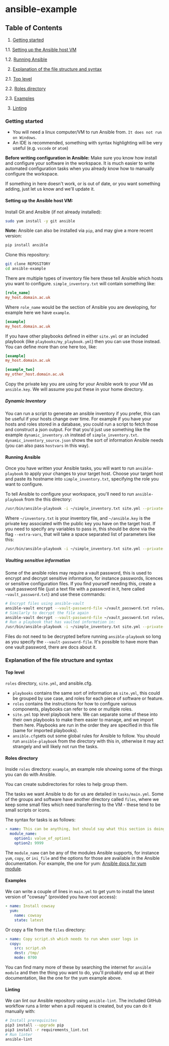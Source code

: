 # ansible-example


## Table of Contents

1. [Getting started](#start)

1.1. [Setting up the Ansible host VM](#setup)

1.2. [Running Ansible](#run_ansible)

2. [Explanation of the file structure and syntax](#structure)

2.1. [Top level](#top_level)

2.2. [Roles directory](#roles)

2.3. [Examples](#examples)

3. [Linting](#linting)


### Getting started <a name="start"></a>

- You will need a linux computer/VM to run Ansible from.
`It does not run on Windows`.
- An IDE is recommended, something with syntax highlighting will be very useful (e.g. `vscode` or `atom`)

**Before writing configuration in Ansible:**
Make sure you know how install and configure your software in the workspace.
It is much easier to write automated configuration tasks when you already know how to manually configure the workspace.

If something in here doesn't work, or is out of date, or you want something adding, just let us know and we'll update it.


#### Setting up the Ansible host VM: <a name="setup"></a>
Install Git and Ansible (if not already installed):
```sh
sudo yum install -y git ansible
```
**Note:** Ansible can also be installed via `pip`, and may give a more recent version:
```sh
pip install ansible
```
Clone this repository:
```sh
git clone REPOSITORY
cd ansible-example
```
There are multiple types of inventory file here these tell Ansible which hosts you want to configure.
`simple_inventory.txt` will contain something like:
```ini
[role_name]
my_host.domain.ac.uk
```
Where `role_name` would be the section of Ansible you are developing, for example here we have `example`.
```ini
[example]
my_host.domain.ac.uk
```
If you have other playbooks defined in either `site.yml` or an included playbook (like `playbooks/my_playbook.yml`) then you can use those instead.
You can define more than one here too, like:
```ini
[example]
my_host.domain.ac.uk

[example_two]
my_other_host.domain.ac.uk
```

Copy the private key you are using for your Ansible work to your VM as `ansible.key`.
We will assume you put these in your home directory.

##### Dynamic Inventory
You can run a script to generate an ansible inventory if you prefer, this can be useful if your hosts change over time.
For example if you have your hosts and roles stored in a database, you could run a script to fetch those and construct a json output.
For that you'd just use something like the example `dynamic_inventory.sh` instead of `simple_inventory.txt`.
`dynamic_inventory_source.json` shows the sort of information Ansible needs (you can also pass `hostvars` in this way).

#### Running Ansible <a name="run_ansible"></a>
Once you have written your Ansible tasks, you will want to run `ansible-playbook` to apply your changes to your target host.
Choose your target host and paste its hostname into `simple_inventory.txt`, specifying the role you want to configure.

To tell Ansible to configure your workspace, you'll need to run `ansible-playbook` from the this directory:
```sh
/usr/bin/ansible-playbook -i ~/simple_inventory.txt site.yml --private-key ~/ansible.key
```
Where `~/inventory.txt` is your inventory file, and `~/ansible.key` is the private key associated with the public key you have on the target host.
If you need to specify any variables to pass in, this should be done via the flag `--extra-vars`, that will take a space separated list of parameters like this:
```sh
/usr/bin/ansible-playbook -i ~/simple_inventory.txt site.yml --private-key ~/ansible.key --extra-vars "my_software_version=2.0 some_other_var=meep"
```

##### Vaulting sensitive information
Some of the ansible roles may require a vault password, this is used to encrypt and decrypt sensitive information, for instance passwords, licences or sensitive configuration files.
If you find yourself needing this, create a vault password file (just a text file with a password in it, here called `~vault_password.txt`) and use these commands:
```sh
# Encrypt files using ansible-vault
ansible-vault encrypt --vault-password-file ~/vault_password.txt roles/example/files/super_secret.conf
# Similarly to decrypt the file again
ansible-vault decrypt --vault-password-file ~/vault_password.txt roles/example/files/super_secret.conf
# Run a playbook that has vaulted information in:
/usr/bin/ansible-playbook -i ~/simple_inventory.txt site.yml --private-key ~/ansible.key --vault-password-file ~/vault_password.txt
```
Files do not need to be decrypted before running `ansible-playbook` so long as you specify the `--vault-password-file`.
It's possible to have more than one vault password, there are docs about it.


### Explanation of the file structure and syntax <a name="structure"></a>
#### Top level <a name="top_level"></a>
`roles` directory, `site.yml`, and ansible.cfg.

- `playbooks` contains the same sort of information as `site.yml`, this could be grouped by use case, and roles for each piece of software or feature.
- `roles` contains the instructions for how to configure various components, playbooks can refer to one or multiple roles.
- `site.yml` top level playbook here. We can separate some of these into their own playbooks to make them easier to manage, and we import them here. Playbooks are run in the order they are specified in this file (same for imported playbooks).
- `ansible.cfg`sets out some global rules for Ansible to follow. You should run `ansible-playbook` from the directory with this in, otherwise it may act strangely and will likely not run the tasks.

#### Roles directory <a name="roles"></a>
Inside `roles` directory: `example`, an example role showing some of the things you can do with Ansible.

You can create subdirectories for roles to help group them.

The tasks we want Ansible to do for us are detailed in `tasks/main.yml`.
Some of the groups and software have another directory called `files`, where we keep some small files which need transferring to the VM - these tend to be small scripts or icons.

The syntax for tasks is as follows:

```yml
- name: This can be anything, but should say what this section is doing
  module_name:
    option1: value_of_option1
    option2: 9999
```

The `module_name` can be any of the modules Ansible supports, for instance `yum`, `copy`, or `ini_file` and the options for those are available in the Ansible documentation. For example, the one for yum: [Ansible docs for yum module](https://docs.ansible.com/ansible/latest/modules/yum_module.html "Ansible docs for yum module").

#### Examples <a name="examples"></a>

We can write a couple of lines in `main.yml` to get yum to install the latest version of "cowsay" (provided you have root access):
```yml
- name: Install cowsay
  yum:
    name: cowsay
    state: latest
```
Or copy a file from the `files` directory:
```yml
- name: Copy script.sh which needs to run when user logs in
  copy:
    src: script.sh
    dest: /tmp/
    mode: 0700
```

You can find many more of these by searching the internet for `ansible module` and then the thing you want to do, you'll probably end up at their documentation, like the one for the yum example above.

#### Linting <a name="linting"></a>

We can lint our Ansible repository using `ansible-lint`.
The included GitHub workflow runs a linter when a pull request is created, but you can do it manually with:
```sh
# Install prerequisites
pip3 install --upgrade pip
pip3 install -r requirements_lint.txt
# Run linter
ansible-lint
```
